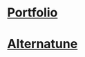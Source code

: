 # [Portfolio](https://burke-hill.github.io)

# [Alternatune](https://https://alterna-3ec73.web.app/)
